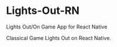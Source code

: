 # Lights-Out-RN
Lights Out/On Game App for React Native

Classical Game Lights Out on React Native.

